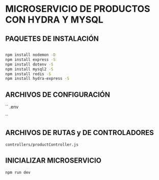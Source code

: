 # MICROSERVICIO DE PRODUCTOS CON HYDRA Y MYSQL

## PAQUETES DE INSTALACIÓN

```sh

npm install nodemon -D
npm install express -S
npm install dotenv -S
npm install mysql2 -S
npm install redis -S
npm install hydra-express -S

```

## ARCHIVOS DE CONFIGURACIÓN

``
.env

``

## ARCHIVOS DE RUTAS y DE CONTROLADORES

```sh
controllers/productController.js
```

## INICIALIZAR MICROSERVICIO

```sh
npm run dev
```

